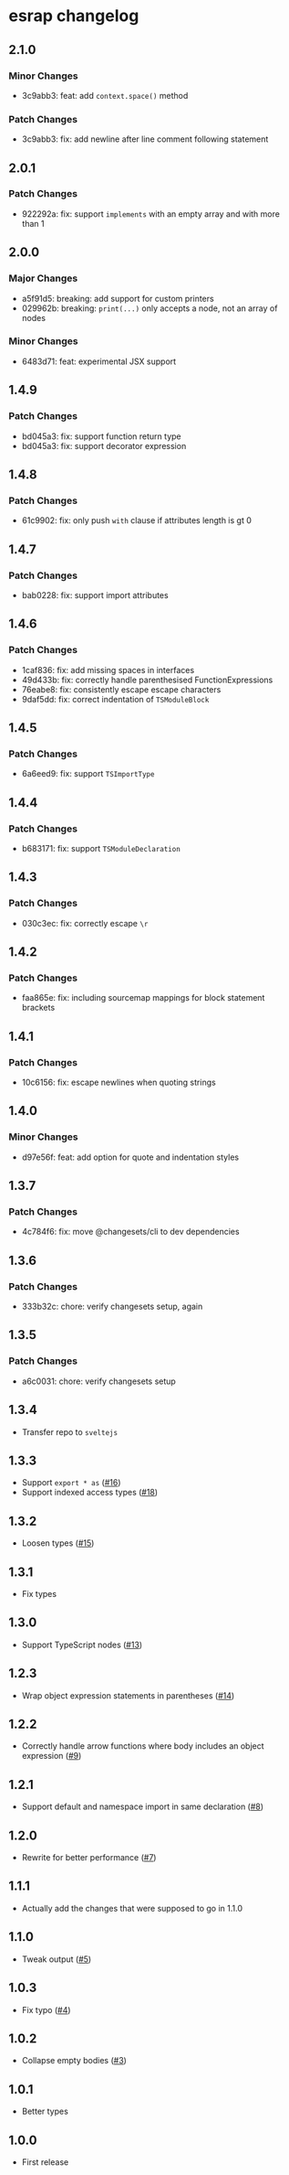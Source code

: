 # esrap changelog

## 2.1.0

### Minor Changes

- 3c9abb3: feat: add `context.space()` method

### Patch Changes

- 3c9abb3: fix: add newline after line comment following statement

## 2.0.1

### Patch Changes

- 922292a: fix: support `implements` with an empty array and with more than 1

## 2.0.0

### Major Changes

- a5f91d5: breaking: add support for custom printers
- 029962b: breaking: `print(...)` only accepts a node, not an array of nodes

### Minor Changes

- 6483d71: feat: experimental JSX support

## 1.4.9

### Patch Changes

- bd045a3: fix: support function return type
- bd045a3: fix: support decorator expression

## 1.4.8

### Patch Changes

- 61c9902: fix: only push `with` clause if attributes length is gt 0

## 1.4.7

### Patch Changes

- bab0228: fix: support import attributes

## 1.4.6

### Patch Changes

- 1caf836: fix: add missing spaces in interfaces
- 49d433b: fix: correctly handle parenthesised FunctionExpressions
- 76eabe8: fix: consistently escape escape characters
- 9daf5dd: fix: correct indentation of `TSModuleBlock`

## 1.4.5

### Patch Changes

- 6a6eed9: fix: support `TSImportType`

## 1.4.4

### Patch Changes

- b683171: fix: support `TSModuleDeclaration`

## 1.4.3

### Patch Changes

- 030c3ec: fix: correctly escape `\r`

## 1.4.2

### Patch Changes

- faa865e: fix: including sourcemap mappings for block statement brackets

## 1.4.1

### Patch Changes

- 10c6156: fix: escape newlines when quoting strings

## 1.4.0

### Minor Changes

- d97e56f: feat: add option for quote and indentation styles

## 1.3.7

### Patch Changes

- 4c784f6: fix: move @changesets/cli to dev dependencies

## 1.3.6

### Patch Changes

- 333b32c: chore: verify changesets setup, again

## 1.3.5

### Patch Changes

- a6c0031: chore: verify changesets setup

## 1.3.4

- Transfer repo to `sveltejs`

## 1.3.3

- Support `export * as` ([#16](https://github.com/sveltejs/esrap/pull/16))
- Support indexed access types ([#18](https://github.com/sveltejs/esrap/pull/18))

## 1.3.2

- Loosen types ([#15](https://github.com/sveltejs/esrap/pull/15))

## 1.3.1

- Fix types

## 1.3.0

- Support TypeScript nodes ([#13](https://github.com/sveltejs/esrap/pull/13))

## 1.2.3

- Wrap object expression statements in parentheses ([#14](https://github.com/sveltejs/esrap/pull/14))

## 1.2.2

- Correctly handle arrow functions where body includes an object expression ([#9](https://github.com/sveltejs/esrap/pull/9))

## 1.2.1

- Support default and namespace import in same declaration ([#8](https://github.com/sveltejs/esrap/pull/8))

## 1.2.0

- Rewrite for better performance ([#7](https://github.com/sveltejs/esrap/pull/7))

## 1.1.1

- Actually add the changes that were supposed to go in 1.1.0

## 1.1.0

- Tweak output ([#5](https://github.com/sveltejs/esrap/pull/5))

## 1.0.3

- Fix typo ([#4](https://github.com/sveltejs/esrap/pull/4))

## 1.0.2

- Collapse empty bodies ([#3](https://github.com/sveltejs/esrap/pull/3))

## 1.0.1

- Better types

## 1.0.0

- First release
